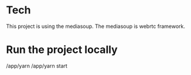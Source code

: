 # Tech

This project is using the mediasoup.
The mediasoup is webrtc framework.

# Run the project locally

/app/yarn 
/app/yarn start

